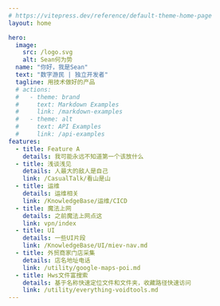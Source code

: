 ```yaml
---
# https://vitepress.dev/reference/default-theme-home-page
layout: home

hero:
  image:
    src: /logo.svg
    alt: Sean何为势
  name: "你好，我是Sean"
  text: "数字游民 | 独立开发者"
  tagline: 用技术做好的产品
  # actions:
  #   - theme: brand
  #     text: Markdown Examples
  #     link: /markdown-examples
  #   - theme: alt
  #     text: API Examples
  #     link: /api-examples
features:
  - title: Feature A
    details: 我可能永远不知道第一个该放什么
  - title: 浅谈浅见
    details: 人最大的敌人是自己
    link: /CasualTalk/看山是山
  - title: 运维
    details: 运维相关
    link: /KnowledgeBase/运维/CICD
  - title: 魔法上网
    details: 之前魔法上网点这
    link: vpn/index
  - title: UI
    details: 一些UI片段
    link: /KnowledgeBase/UI/miev-nav.md
  - title: 外贸商家门店采集
    details: 店名地址电话
    link: /utility/google-maps-poi.md
  - title: Hws文件富搜索
    details: 基于名称快速定位文件和文件夹，收藏路径快速访问
    link: /utility/everything-voidtools.md
---
```


<!-- <div class="freestyle" style="color: red; font-size: 24px;">这是个有style的随便写点</div> -->
